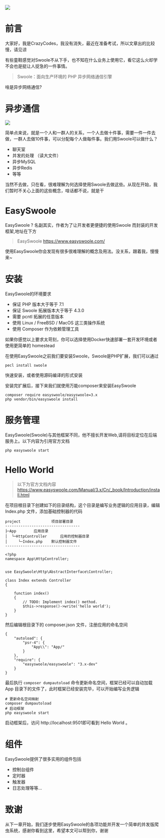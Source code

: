![](https://resources.blog.fastrun.cn/wp-content/uploads/2019/03/1167427476-5c80ebf78f3b0_articlex.png)

# 前言

大家好，我是CrazyCodes，我没有消失，最近在准备考试，所以文章出的比较慢，请见谅

有些童鞋感觉对Swoole不从下手，也不知在什么业务上使用它，看它这么火却学不会也是挺让人捉急的一件事情。

> Swoole：面向生产环境的 PHP 异步网络通信引擎

啥是异步网络通信?

# 异步通信

![](https://resources.blog.fastrun.cn/wp-content/uploads/2019/03/1872214882-5c80e9751f0e7_articlex.png)

简单点来说，就是一个人和一群人的关系，一个人去做十件事，需要一件一件去做，一群人去做10件事，可以分配每个人做每件事。我们用Swoole可以做什么？

- 聊天室
- 并发的处理 （读大文件）
- 异步MySQL
- 异步Redis
- 等等

当然不去做，只在看，很难理解为何选择使用Swoole去做这些。从现在开始，我们暂时不关心上面的这些概念，啥话都不说，就是干

# EasySwoole
EasySwoole ? 名副其实，作者为了让开发者更便捷的使用Swoole 而封装的开发框架,地址在下方
> EasySwoole https://www.easyswoole.com/

使用EasySwoole你会发现有很多很难理解的概念及用法。没关系，跟着我，慢慢来~

# 安装
EasySwoole的环境要求
- 保证 PHP 版本大于等于 7.1
- 保证 Swoole 拓展版本大于等于 4.3.0
- 需要 pcntl 拓展的任意版本
- 使用 Linux / FreeBSD / MacOS 这三类操作系统
- 使用 Composer 作为依赖管理工具

如果你感觉以上要求太苛刻，你可以选择使用Docker快速部署一套开发环境或者使用更简单的 homestead

在使用EasySwoole之前我们要安装Swoole，Swoole是PHP扩展，我们可以通过
```
pecl install swoole
```
快速安装，或者使用源码编译的形式安装

安装完扩展后，接下来我们就使用万能composer来安装EasySwoole
```
composer require easyswoole/easyswoole=3.x
php vendor/bin/easyswoole install
```

# 服务管理
EasySwoole(Swoole)与其他框架不同，他不擅长开发Web,请将目标定位在后端服务上。以下内容为引用官方文档
```
php easyswoole start 
```
# Hello World
> 以下为官方文档内容 https://www.easyswoole.com/Manual/3.x/Cn/_book/Introduction/install.html

在项目根目录下创建如下的目录结构，这个目录是编写业务逻辑的应用目录，编辑 Index.php 文件，添加基础控制器的代码
```
project              项目部署目录
----------------------------------
├─App        应用目录
│  └─HttpController      应用的控制器目录
│     └─Index.php    默认控制器文件
----------------------------------
```
```
<?php
namespace App\HttpController;


use EasySwoole\Http\AbstractInterface\Controller;

class Index extends Controller
{

    function index()
    {
        // TODO: Implement index() method.
        $this->response()->write('hello world');
    }
}
```
然后编辑根目录下的 composer.json 文件，注册应用的命名空间
```
{
    "autoload": {
        "psr-4": {
            "App\\": "App/"
        }
    },
    "require": {
        "easyswoole/easyswoole": "3.x-dev"
    }
}
```
最后执行 ``` composer dumpautoload ``` 命令更新命名空间，框架已经可以自动加载 App 目录下的文件了，此时框架已经安装完毕，可以开始编写业务逻辑
```
# 更新命名空间映射
composer dumpautoload
# 启动框架
php easyswoole start
```
启动框架后，访问 http://localhost:9501即可看到 Hello World 。

# 组件
EasySwoole提供了很多实用的组件包括
- 控制台组件
- 定时器
- 触发器
- 日志处理等等...

# 致谢
从下一章开始，我们逐步使用EasySwoole的各项功能并开发一个简单的并发版爬虫系统，感谢你看到这里，希望本文可以帮到你，谢谢